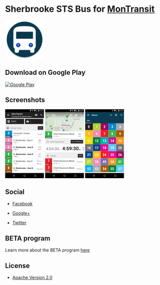 # Sherbrooke STS Bus for [MonTransit](https://github.com/mtransitapps/mtransit-for-android)

<img width="25%" height="25%" src="https://raw.githubusercontent.com/mtransitapps/ca-sherbrooke-sts-bus-android/master/pub/hi-res-app-icon.png"/>

## Download on Google Play

[![Google Play](https://developer.android.com/images/brand/en_app_rgb_wo_60.png)](https://play.google.com/store/apps/details?id=org.mtransit.android.ca_sherbrooke_sts_bus)

## Screenshots

<img width="25%" height="25%" src="https://raw.githubusercontent.com/mtransitapps/ca-sherbrooke-sts-bus-android/master/pub/screenshot-phone-1.png"/>
<img width="25%" height="25%" src="https://raw.githubusercontent.com/mtransitapps/ca-sherbrooke-sts-bus-android/master/pub/screenshot-phone-2.png"/>
<img width="25%" height="25%" src="https://raw.githubusercontent.com/mtransitapps/ca-sherbrooke-sts-bus-android/master/pub/screenshot-phone-3.png"/>

## Social

* [Facebook](https://www.facebook.com/MonTransit)

* [Google+](http://gplus.to/MonTransit/)

* [Twitter](https://twitter.com/montransit)

## BETA program

Learn more about the BETA program [here](https://github.com/mtransitapps/mtransit-for-android/wiki/BETA)

## License

* [Apache Version 2.0](http://www.apache.org/licenses/LICENSE-2.0.html)
